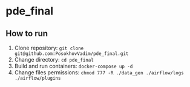 # pde_final

## How to run

1. Clone repository: `git clone git@github.com:PosokhovVadim/pde_final.git`
2. Change directory: `cd pde_final`
3. Build and run containers: `docker-compose up -d`
4. Change files permissions: `chmod 777 -R ./data_gen ./airflow/logs ./airflow/plugins `

